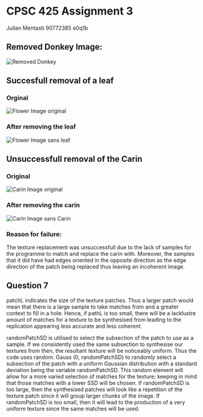 # CPSC 425 Assignment 3
Julian Mentasti
90772385
e0q1b

## Removed Donkey Image:
![Removed Donkey](https://i.imgur.com/xdjnrWf.jpg)

## Succesfull removal of a leaf

### Orginal
![Flower Image original](https://i.imgur.com/zikruhM.jpg)

### After removing the leaf
![Flower Image sans leaf](https://i.imgur.com/mh8uclT.jpg)

## Unsuccessfull removal of the Carin

### Original
![Carin Image original](https://i.imgur.com/CHUFPi6.jpg)

### After removing the carin
![Carin Image sans Carin](https://i.imgur.com/2xzF7Lt.jpg)

### Reason for failure:
The texture replacement was unsuccessfull due to the lack of samples for the programme to match and replace the carin with. Moreover, the samples that it did have had edges oriented in the opposite direction as the edge direction of the patch being replaced
thus leaving an incoherent image.

## Question 7
patchL indicates the size of the texture patches. Thus a larger patch would mean that there is a large sample to take matches from and a greater context to fill in a hole. Hence, if pathL is too small, there will be a lacklustre amount of matches for a texture to be synthesised from leading to the replication appearing less accurate and less coherent. 

randomPatchSD is utilised to select the subsection of the patch to use as a sample. If we consistently used the same subsection to synthesise our textures from then, the resultant texture will be noticeably uniform. Thus the code uses random. Gauss (0, randomPatchSD) to randomly select a subsection of the patch with a uniform Gaussian distribution with a standard deviation being the variable randomPatchSD. This random element will allow for a more varied selection of matches for the texture; keeping in mind that those matches with a lower SSD will be chosen.   If randomPatchSD is too large, then the synthesised patches will look like a repetition of the texture patch since it will group larger chunks of the image. If randomPatchSD is too small, then it will lead to the production of a very uniform texture since the same matches will be used. 